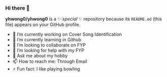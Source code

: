### Hi there 👋


**yhwong0/yhwong0** is a ✨ _special_ ✨ repository because its `README.md` (this file) appears on your GitHub profile.

- 🔭 I’m currently working on Cover Song Identification
- 🌱 I’m currently learning in Github
- 👯 I’m looking to collaborate on FYP
- 🤔 I’m looking for help with my FYP
- 💬 Ask me about my hobby
- 📫 How to reach me: Through Email
- ⚡ Fun fact: I like playing bowling

